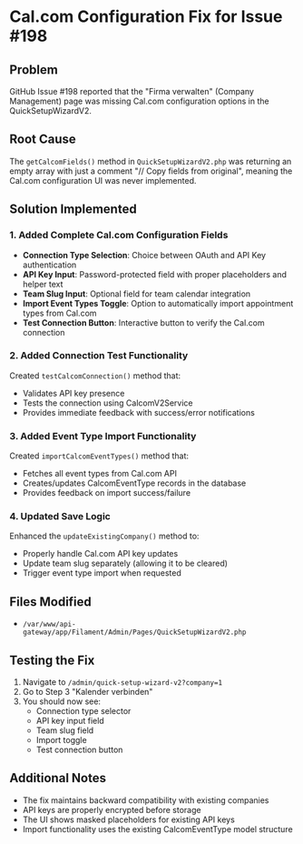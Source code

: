 # Cal.com Configuration Fix for Issue #198

## Problem
GitHub Issue #198 reported that the "Firma verwalten" (Company Management) page was missing Cal.com configuration options in the QuickSetupWizardV2.

## Root Cause
The `getCalcomFields()` method in `QuickSetupWizardV2.php` was returning an empty array with just a comment "// Copy fields from original", meaning the Cal.com configuration UI was never implemented.

## Solution Implemented

### 1. Added Complete Cal.com Configuration Fields
- **Connection Type Selection**: Choice between OAuth and API Key authentication
- **API Key Input**: Password-protected field with proper placeholders and helper text
- **Team Slug Input**: Optional field for team calendar integration
- **Import Event Types Toggle**: Option to automatically import appointment types from Cal.com
- **Test Connection Button**: Interactive button to verify the Cal.com connection

### 2. Added Connection Test Functionality
Created `testCalcomConnection()` method that:
- Validates API key presence
- Tests the connection using CalcomV2Service
- Provides immediate feedback with success/error notifications

### 3. Added Event Type Import Functionality
Created `importCalcomEventTypes()` method that:
- Fetches all event types from Cal.com API
- Creates/updates CalcomEventType records in the database
- Provides feedback on import success/failure

### 4. Updated Save Logic
Enhanced the `updateExistingCompany()` method to:
- Properly handle Cal.com API key updates
- Update team slug separately (allowing it to be cleared)
- Trigger event type import when requested

## Files Modified
- `/var/www/api-gateway/app/Filament/Admin/Pages/QuickSetupWizardV2.php`

## Testing the Fix
1. Navigate to `/admin/quick-setup-wizard-v2?company=1`
2. Go to Step 3 "Kalender verbinden"
3. You should now see:
   - Connection type selector
   - API key input field
   - Team slug field
   - Import toggle
   - Test connection button

## Additional Notes
- The fix maintains backward compatibility with existing companies
- API keys are properly encrypted before storage
- The UI shows masked placeholders for existing API keys
- Import functionality uses the existing CalcomEventType model structure